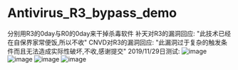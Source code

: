 # Antivirus_R3_bypass_demo
 分别用R3的0day与R0的0day来干掉杀毒软件
 补天对R3的漏洞回应: "此技术已经在自保界家常便饭,所以不收"
 CNVD对R3的漏洞回应: "此漏洞过于复杂的触发条件而且无法造成实际性破坏,不收,感谢提交"
 2019/11/29日测试:
![image](https://github.com/huoji120/Antivirus_R3_bypass_demo/raw/master/images/0day%E6%B5%8B%E8%AF%95-%E7%81%AB%E7%BB%92.gif)
![image](https://github.com/huoji120/Antivirus_R3_bypass_demo/raw/master/images/0day%E6%B5%8B%E8%AF%95-%E7%94%B5%E8%84%91%E7%AE%A1%E5%AE%B6.gif)
![image](https://github.com/huoji120/Antivirus_R3_bypass_demo/raw/master/images/0day%E6%B5%8B%E8%AF%95-%E9%87%91%E5%B1%B1.gif)
![image](https://github.com/huoji120/Antivirus_R3_bypass_demo/raw/master/images/%E9%A9%B1%E5%8A%A80day%E6%B5%8B%E8%AF%95.gif)